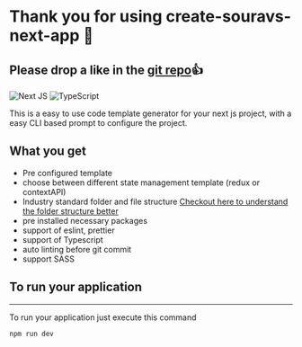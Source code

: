 # Thank you for using create-souravs-next-app 🙏
## Please drop a like in the [git repo](https://github.com/souravlayek/create-souravs-next-app)👍

![Next JS](https://img.shields.io/badge/Next-black?style=for-the-badge&logo=next.js&logoColor=white)
![TypeScript](https://img.shields.io/badge/typescript-%23007ACC.svg?style=for-the-badge&logo=typescript&logoColor=white)

This is a easy to use code template generator for your next js project, with a easy CLI based prompt to configure the project.

## What you get
- Pre configured template
- choose between different state management template (redux or contextAPI)
- Industry standard folder and file structure [Checkout here to understand the folder structure better](https://medium.com/@layeksourav/the-best-way-to-organize-your-react-project-ed3e951ee8b0)
- pre installed necessary packages
- support of eslint, prettier
- support of Typescript
- auto linting before git commit
- support SASS


## To run your application
---
To run your application just execute this command
```bash
npm run dev
```
